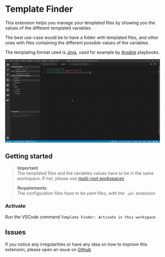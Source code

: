 # Template Finder

This extension helps you manage your templated files by showing you the values of the different templated variables.

The best use-case would be to have a folder with templated files, and other ones with files containing the different possible values of the variables.

The templating format used is [Jinja](http://jinja.pocoo.org), used for example by [Ansible](https://ansible.com) playbooks.

![example](./assets/example.gif)

## Getting started

> **Important** <br>
> The templated files and the variables values have to be in the same workspace.
> If not, please use [multi-root workspaces](https://code.visualstudio.com/docs/editor/multi-root-workspaces)

> **Requirements**<br>
> The configuration files have to be yaml files, with the `.yml` extension

### Activate

Run the VSCode command `Template Finder: Activate in this workspace`

<!--
Waiting for the issue

### Customize

By default all yaml files in the workspace are considered as sources for variables values.

If not you may want to use those settings:

```json
"templateFinder.variables.sourceFolders": [
    "configuration"
],
"templateFinder.variables.ignoredFolders": [
    "configuration/ignored"
]
``` -->

## Issues

If you notice any irregularities or have any idea on how to improve this extension, please open an issue on [Github](https://github.com/ArtyMaury/template-finder)
